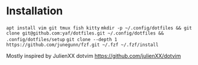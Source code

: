 Installation
============

`apt install vim git tmux fish kitty`
`mkdir -p ~/.config/dotfiles && git clone git@github.com:yaf/dotfiles.git ~/.config/dotfiles && .config/dotfiles/setup`
`git clone --depth 1 https://github.com/junegunn/fzf.git ~/.fzf ~/.fzf/install`


Mostly inspired by JulienXX dotvim https://github.com/julienXX/dotvim
